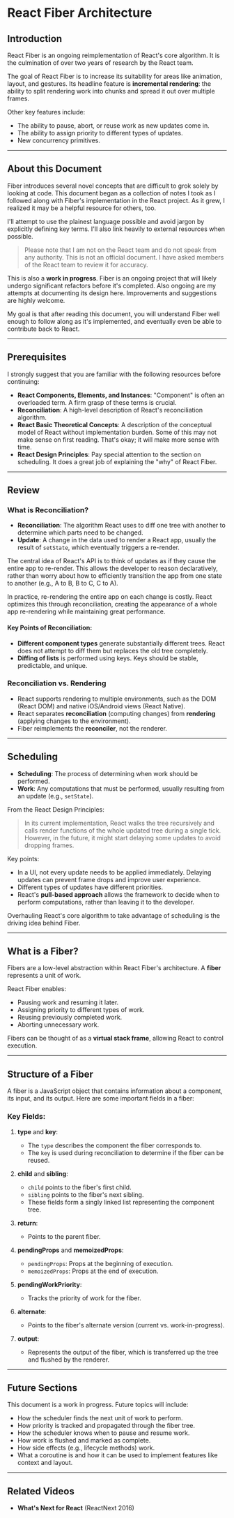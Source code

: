 # React Fiber Architecture

## Introduction
React Fiber is an ongoing reimplementation of React's core algorithm. It is the culmination of over two years of research by the React team.

The goal of React Fiber is to increase its suitability for areas like animation, layout, and gestures. Its headline feature is **incremental rendering**: the ability to split rendering work into chunks and spread it out over multiple frames.

Other key features include:
- The ability to pause, abort, or reuse work as new updates come in.
- The ability to assign priority to different types of updates.
- New concurrency primitives.

---

## About this Document
Fiber introduces several novel concepts that are difficult to grok solely by looking at code. This document began as a collection of notes I took as I followed along with Fiber's implementation in the React project. As it grew, I realized it may be a helpful resource for others, too.

I'll attempt to use the plainest language possible and avoid jargon by explicitly defining key terms. I'll also link heavily to external resources when possible.

> Please note that I am not on the React team and do not speak from any authority. This is not an official document. I have asked members of the React team to review it for accuracy.

This is also a **work in progress**. Fiber is an ongoing project that will likely undergo significant refactors before it's completed. Also ongoing are my attempts at documenting its design here. Improvements and suggestions are highly welcome.

My goal is that after reading this document, you will understand Fiber well enough to follow along as it's implemented, and eventually even be able to contribute back to React.

---

## Prerequisites
I strongly suggest that you are familiar with the following resources before continuing:

- **React Components, Elements, and Instances**: "Component" is often an overloaded term. A firm grasp of these terms is crucial.
- **Reconciliation**: A high-level description of React's reconciliation algorithm.
- **React Basic Theoretical Concepts**: A description of the conceptual model of React without implementation burden. Some of this may not make sense on first reading. That's okay; it will make more sense with time.
- **React Design Principles**: Pay special attention to the section on scheduling. It does a great job of explaining the "why" of React Fiber.

---

## Review

### What is Reconciliation?
- **Reconciliation**: The algorithm React uses to diff one tree with another to determine which parts need to be changed.
- **Update**: A change in the data used to render a React app, usually the result of `setState`, which eventually triggers a re-render.

The central idea of React's API is to think of updates as if they cause the entire app to re-render. This allows the developer to reason declaratively, rather than worry about how to efficiently transition the app from one state to another (e.g., A to B, B to C, C to A).

In practice, re-rendering the entire app on each change is costly. React optimizes this through reconciliation, creating the appearance of a whole app re-rendering while maintaining great performance.

#### Key Points of Reconciliation:
- **Different component types** generate substantially different trees. React does not attempt to diff them but replaces the old tree completely.
- **Diffing of lists** is performed using keys. Keys should be stable, predictable, and unique.

### Reconciliation vs. Rendering
- React supports rendering to multiple environments, such as the DOM (React DOM) and native iOS/Android views (React Native).
- React separates **reconciliation** (computing changes) from **rendering** (applying changes to the environment).
- Fiber reimplements the **reconciler**, not the renderer.

---

## Scheduling
- **Scheduling**: The process of determining when work should be performed.
- **Work**: Any computations that must be performed, usually resulting from an update (e.g., `setState`).

From the React Design Principles:

> In its current implementation, React walks the tree recursively and calls render functions of the whole updated tree during a single tick. However, in the future, it might start delaying some updates to avoid dropping frames.

Key points:
- In a UI, not every update needs to be applied immediately. Delaying updates can prevent frame drops and improve user experience.
- Different types of updates have different priorities.
- React's **pull-based approach** allows the framework to decide when to perform computations, rather than leaving it to the developer.

Overhauling React's core algorithm to take advantage of scheduling is the driving idea behind Fiber.

---

## What is a Fiber?
Fibers are a low-level abstraction within React Fiber's architecture. A **fiber** represents a unit of work.

React Fiber enables:
- Pausing work and resuming it later.
- Assigning priority to different types of work.
- Reusing previously completed work.
- Aborting unnecessary work.

Fibers can be thought of as a **virtual stack frame**, allowing React to control execution.

---

## Structure of a Fiber
A fiber is a JavaScript object that contains information about a component, its input, and its output. Here are some important fields in a fiber:

### Key Fields:
1. **type** and **key**:
   - The `type` describes the component the fiber corresponds to.
   - The `key` is used during reconciliation to determine if the fiber can be reused.

2. **child** and **sibling**:
   - `child` points to the fiber's first child.
   - `sibling` points to the fiber's next sibling.
   - These fields form a singly linked list representing the component tree.

3. **return**:
   - Points to the parent fiber.

4. **pendingProps** and **memoizedProps**:
   - `pendingProps`: Props at the beginning of execution.
   - `memoizedProps`: Props at the end of execution.

5. **pendingWorkPriority**:
   - Tracks the priority of work for the fiber.

6. **alternate**:
   - Points to the fiber's alternate version (current vs. work-in-progress).

7. **output**:
   - Represents the output of the fiber, which is transferred up the tree and flushed by the renderer.

---

## Future Sections
This document is a work in progress. Future topics will include:
- How the scheduler finds the next unit of work to perform.
- How priority is tracked and propagated through the fiber tree.
- How the scheduler knows when to pause and resume work.
- How work is flushed and marked as complete.
- How side effects (e.g., lifecycle methods) work.
- What a coroutine is and how it can be used to implement features like context and layout.

---

## Related Videos
- **What's Next for React** (ReactNext 2016)
